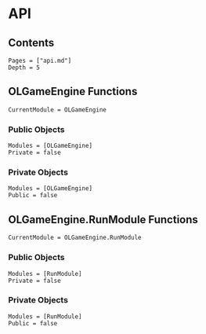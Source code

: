 # API

## Contents
```@contents
Pages = ["api.md"]
Depth = 5
```
## OLGameEngine Functions

```@meta
CurrentModule = OLGameEngine
```

### Public Objects

```@autodocs
Modules = [OLGameEngine]
Private = false
```

### Private Objects

```@autodocs
Modules = [OLGameEngine]
Public = false
```

## OLGameEngine.RunModule Functions

```@meta
CurrentModule = OLGameEngine.RunModule
```

### Public Objects

```@autodocs
Modules = [RunModule]
Private = false
```

### Private Objects

```@autodocs
Modules = [RunModule]
Public = false
```
